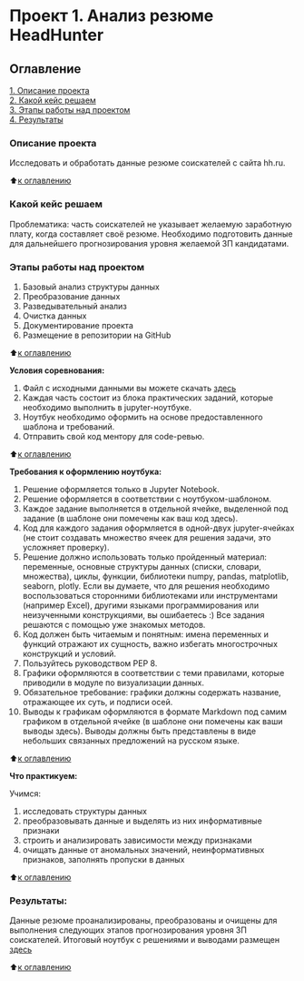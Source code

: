 # Проект 1. Анализ резюме HeadHunter
## Оглавление

[1. Описание проекта](https://github.com/esmelnikova/education_dst_128/tree/main/Project_1/README.md#Описание-проекта)  
[2. Какой кейс решаем](https://github.com/esmelnikova/education_dst_128/tree/main/Project_1/README.md#Какой-кейс-решаем)  
[3. Этапы работы над проектом](https://github.com/esmelnikova/education_dst_128/tree/main/Project_1/README.md#Этапы-работы-над-проектом)  
[4. Результаты](https://github.com/esmelnikova/education_dst_128/tree/main/Project_1/README.md#Результаты)    



### Описание проекта

Исследовать и обработать данные резюме соискателей с сайта hh.ru.

:arrow_up:[к оглавлению](https://github.com/esmelnikova/education_dst_128/tree/main/Project_1/README.md#Оглавление)

### Какой кейс решаем

Проблематика: часть соискателей не указывает желаемую заработную плату, когда составляет своё резюме.
Необходимо подготовить данные для дальнейшего прогнозирования уровня желаемой ЗП кандидатами.

### Этапы работы над проектом  

1. Базовый анализ структуры данных
2. Преобразование данных
3. Разведывательный анализ
4. Очистка данных
5. Документирование проекта
6. Размещение в репозитории на GitHub

:arrow_up:[к оглавлению](https://github.com/esmelnikova/education_dst_128/tree/main/Project_1/README.md#Оглавление)

**Условия соревнования:**

1. Файл с исходными данными вы можете скачать [здесь](https://drive.google.com/file/d/1Kb78mAWYKcYlellTGhIjPI-bCcKbGuTn/view?usp=sharing)
2. Каждая часть состоит из блока практических заданий, которые необходимо выполнить в jupyter-ноутбуке.
3. Ноутбук необходимо оформить на основе предоставленного шаблона и требований.
4. Отправить свой код ментору для code-ревью.

:arrow_up:[к оглавлению](https://github.com/esmelnikova/education_dst_128/tree/main/Project_1/README.md#Оглавление)

**Требования к оформлению ноутбука:**

1. Решение оформляется только в Jupyter Notebook.
2. Решение оформляется в соответствии с ноутбуком-шаблоном.
3. Каждое задание выполняется в отдельной ячейке, выделенной под задание (в шаблоне они помечены как ваш код здесь).
4. Код для каждого задания оформляется в одной-двух jupyter-ячейках (не стоит создавать множество ячеек для решения задачи, это усложняет проверку).
5. Решение должно использовать только пройденный материал: переменные, основные структуры данных (списки, словари, множества), циклы, функции, библиотеки numpy, pandas, matplotlib, seaborn, plotly. Если вы думаете, что для решения необходимо воспользоваться сторонними библиотеками или инструментами (например Excel), другими языками программирования или неизученными конструкциями, вы ошибаетесь :) Все задания решаются с помощью уже знакомых методов.
6. Код должен быть читаемым и понятным: имена переменных и функций отражают их сущность, важно избегать многострочных конструкций и условий.
7. Пользуйтесь руководством PEP 8.
8. Графики оформляются в соответствии с теми правилами, которые приводили в модуле по визуализации данных.
9. Обязательное требование: графики должны содержать название, отражающее их суть, и подписи осей.
10. Выводы к графикам оформляются в формате Markdown под самим графиком в отдельной ячейке (в шаблоне они помечены как ваши выводы здесь). Выводы должны быть представлены в виде небольших связанных предложений на русском языке.

:arrow_up:[к оглавлению](https://github.com/esmelnikova/education_dst_128/tree/main/Project_1/README.md#Оглавление)


**Что практикуем:**

Учимся: 
1. исследовать структуры данных  
2. преобразовывать данные и выделять из них информативные признаки
3. строить и анализировать зависимости между признаками
4. очищать данные от аномальных значений, неинформативных признаков, заполнять пропуски в данных


:arrow_up:[к оглавлению](https://github.com/esmelnikova/education_dst_128/tree/main/Project_1/README.md#Оглавление)

### Результаты:  

Данные резюме проанализированы, преобразованы и очищены для выполнения следующих этапов прогнозирования уровня ЗП соискателей.
Итоговый ноутбук с решениями и выводами размещен [здесь](https://github.com/esmelnikova/education_dst_128/blob/main/Project_1/notebooks/Project-1.%20%D0%90%D0%BD%D0%B0%D0%BB%D0%B8%D0%B7%20%D1%80%D0%B5%D0%B7%D1%8E%D0%BC%D0%B5%20HeadHunter.ipynb)

:arrow_up:[к оглавлению](https://github.com/esmelnikova/education_dst_128/tree/main/Project_1/README.md#Оглавление)


